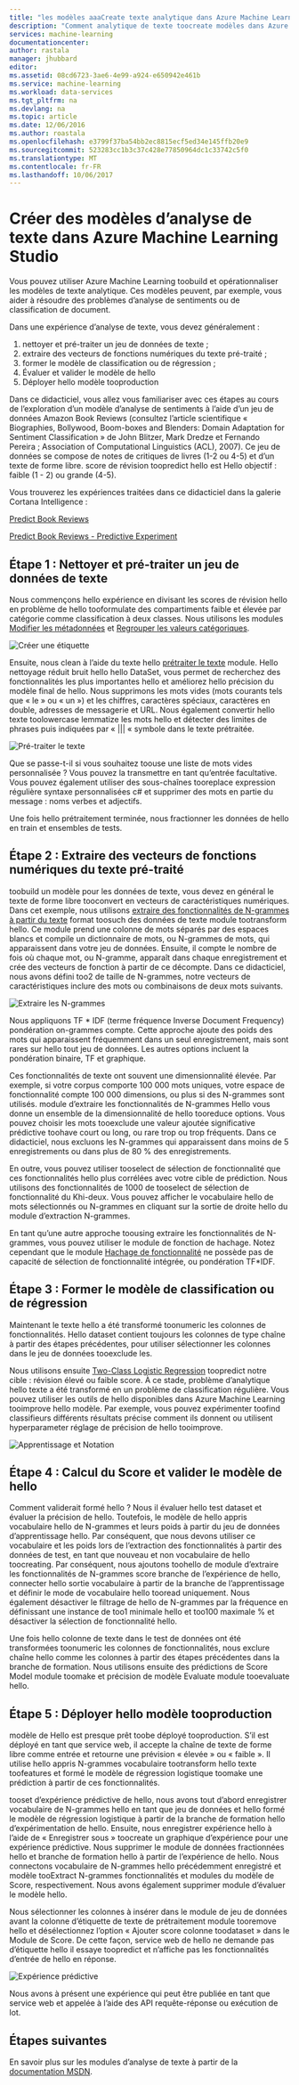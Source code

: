 ```yaml
---
title: "les modèles aaaCreate texte analytique dans Azure Machine Learning Studio | Documents Microsoft"
description: "Comment analytique de texte toocreate modèles dans Azure Machine Learning Studio à l’aide de modules pour le texte de prétraitement, N-grammes ou la fonction de hachage"
services: machine-learning
documentationcenter: 
author: rastala
manager: jhubbard
editor: 
ms.assetid: 08cd6723-3ae6-4e99-a924-e650942e461b
ms.service: machine-learning
ms.workload: data-services
ms.tgt_pltfrm: na
ms.devlang: na
ms.topic: article
ms.date: 12/06/2016
ms.author: roastala
ms.openlocfilehash: e3799f37ba54bb2ec8815ecf5ed34e145ffb20e9
ms.sourcegitcommit: 523283cc1b3c37c428e77850964dc1c33742c5f0
ms.translationtype: MT
ms.contentlocale: fr-FR
ms.lasthandoff: 10/06/2017
---
```

# <a name="create-text-analytics-models-in-azure-machine-learning-studio"></a>Créer des modèles d’analyse de texte dans Azure Machine Learning Studio
Vous pouvez utiliser Azure Machine Learning toobuild et opérationnaliser les modèles de texte analytique. Ces modèles peuvent, par exemple, vous aider à résoudre des problèmes d’analyse de sentiments ou de classification de document.

Dans une expérience d’analyse de texte, vous devez généralement :

1. nettoyer et pré-traiter un jeu de données de texte ;
2. extraire des vecteurs de fonctions numériques du texte pré-traité ;
3. former le modèle de classification ou de régression ;
4. Évaluer et valider le modèle de hello
5. Déployer hello modèle tooproduction

Dans ce didacticiel, vous allez vous familiariser avec ces étapes au cours de l’exploration d’un modèle d’analyse de sentiments à l’aide d’un jeu de données Amazon Book Reviews (consultez l’article scientifique « Biographies, Bollywood, Boom-boxes and Blenders: Domain Adaptation for Sentiment Classification » de John Blitzer, Mark Dredze et Fernando Pereira ; Association of Computational Linguistics (ACL), 2007). Ce jeu de données se compose de notes de critiques de livres (1-2 ou 4-5) et d’un texte de forme libre. score de révision toopredict hello est Hello objectif : faible (1 - 2) ou grande (4-5).

Vous trouverez les expériences traitées dans ce didacticiel dans la galerie Cortana Intelligence :

[Predict Book Reviews](https://gallery.cortanaintelligence.com/Experiment/Predict-Book-Reviews-1)

[Predict Book Reviews - Predictive Experiment](https://gallery.cortanaintelligence.com/Experiment/Predict-Book-Reviews-Predictive-Experiment-1)

## <a name="step-1-clean-and-preprocess-text-dataset"></a>Étape 1 : Nettoyer et pré-traiter un jeu de données de texte
Nous commençons hello expérience en divisant les scores de révision hello en problème de hello tooformulate des compartiments faible et élevée par catégorie comme classification à deux classes. Nous utilisons les modules [Modifier les métadonnées](https://msdn.microsoft.com/library/azure/dn905986.aspx) et [Regrouper les valeurs catégoriques](https://msdn.microsoft.com/library/azure/dn906014.aspx).

![Créer une étiquette](./media/machine-learning-text-analytics-module-tutorial/create-label.png)

Ensuite, nous clean à l’aide du texte hello [prétraiter le texte](https://msdn.microsoft.com/library/azure/mt762915.aspx) module. Hello nettoyage réduit bruit hello hello DataSet, vous permet de recherchez des fonctionnalités les plus importantes hello et améliorez hello précision du modèle final de hello. Nous supprimons les mots vides (mots courants tels que « le » ou « un ») et les chiffres, caractères spéciaux, caractères en double, adresses de messagerie et URL. Nous également convertir hello texte toolowercase lemmatize les mots hello et détecter des limites de phrases puis indiquées par « ||| « symbole dans le texte prétraitée.

![Pré-traiter le texte](./media/machine-learning-text-analytics-module-tutorial/preprocess-text.png)

Que se passe-t-il si vous souhaitez toouse une liste de mots vides personnalisée ? Vous pouvez la transmettre en tant qu’entrée facultative. Vous pouvez également utiliser des sous-chaînes tooreplace expression régulière syntaxe personnalisées c# et supprimer des mots en partie du message : noms verbes et adjectifs.

Une fois hello prétraitement terminée, nous fractionner les données de hello en train et ensembles de tests.

## <a name="step-2-extract-numeric-feature-vectors-from-pre-processed-text"></a>Étape 2 : Extraire des vecteurs de fonctions numériques du texte pré-traité
toobuild un modèle pour les données de texte, vous devez en général le texte de forme libre tooconvert en vecteurs de caractéristiques numériques. Dans cet exemple, nous utilisons [extraire des fonctionnalités de N-grammes à partir du texte](https://msdn.microsoft.com/library/azure/mt762916.aspx) format toosuch des données de texte module tootransform hello. Ce module prend une colonne de mots séparés par des espaces blancs et compile un dictionnaire de mots, ou N-grammes de mots, qui apparaissent dans votre jeu de données. Ensuite, il compte le nombre de fois où chaque mot, ou N-gramme, apparaît dans chaque enregistrement et crée des vecteurs de fonction à partir de ce décompte. Dans ce didacticiel, nous avons défini too2 de taille de N-grammes, notre vecteurs de caractéristiques inclure des mots ou combinaisons de deux mots suivants.

![Extraire les N-grammes](./media/machine-learning-text-analytics-module-tutorial/extract-ngrams.png)

Nous appliquons TF * IDF (terme fréquence Inverse Document Frequency) pondération on-grammes compte. Cette approche ajoute des poids des mots qui apparaissent fréquemment dans un seul enregistrement, mais sont rares sur hello tout jeu de données. Les autres options incluent la pondération binaire, TF et graphique.

Ces fonctionnalités de texte ont souvent une dimensionnalité élevée. Par exemple, si votre corpus comporte 100 000 mots uniques, votre espace de fonctionnalité compte 100 000 dimensions, ou plus si des N-grammes sont utilisés. module d’extraire les fonctionnalités de N-grammes Hello vous donne un ensemble de la dimensionnalité de hello tooreduce options. Vous pouvez choisir les mots tooexclude une valeur ajoutée significative prédictive toohave court ou long, ou rare trop ou trop fréquents. Dans ce didacticiel, nous excluons les N-grammes qui apparaissent dans moins de 5 enregistrements ou dans plus de 80 % des enregistrements.

En outre, vous pouvez utiliser tooselect de sélection de fonctionnalité que ces fonctionnalités hello plus corrélées avec votre cible de prédiction. Nous utilisons des fonctionnalités de 1000 de tooselect de sélection de fonctionnalité du Khi-deux. Vous pouvez afficher le vocabulaire hello de mots sélectionnés ou N-grammes en cliquant sur la sortie de droite hello du module d’extraction N-grammes.

En tant qu’une autre approche toousing extraire les fonctionnalités de N-grammes, vous pouvez utiliser le module de fonction de hachage. Notez cependant que le module [Hachage de fonctionnalité](https://msdn.microsoft.com/library/azure/dn906018.aspx) ne possède pas de capacité de sélection de fonctionnalité intégrée, ou pondération TF*IDF.

## <a name="step-3-train-classification-or-regression-model"></a>Étape 3 : Former le modèle de classification ou de régression
Maintenant le texte hello a été transformé toonumeric les colonnes de fonctionnalités. Hello dataset contient toujours les colonnes de type chaîne à partir des étapes précédentes, pour utiliser sélectionner les colonnes dans le jeu de données tooexclude les.

Nous utilisons ensuite [Two-Class Logistic Regression](https://msdn.microsoft.com/library/azure/dn905994.aspx) toopredict notre cible : révision élevé ou faible score. À ce stade, problème d’analytique hello texte a été transformé en un problème de classification régulière. Vous pouvez utiliser les outils de hello disponibles dans Azure Machine Learning tooimprove hello modèle. Par exemple, vous pouvez expérimenter toofind classifieurs différents résultats précise comment ils donnent ou utilisent hyperparameter réglage de précision de hello tooimprove.

![Apprentissage et Notation](./media/machine-learning-text-analytics-module-tutorial/scoring-text.png)

## <a name="step-4-score-and-validate-hello-model"></a>Étape 4 : Calcul du Score et valider le modèle de hello
Comment validerait formé hello ? Nous il évaluer hello test dataset et évaluer la précision de hello. Toutefois, le modèle de hello appris vocabulaire hello de N-grammes et leurs poids à partir du jeu de données d’apprentissage hello. Par conséquent, que nous devons utiliser ce vocabulaire et les poids lors de l’extraction des fonctionnalités à partir des données de test, en tant que nouveau et non vocabulaire de hello toocreating. Par conséquent, nous ajoutons toohello de module d’extraire les fonctionnalités de N-grammes score branche de l’expérience de hello, connecter hello sortie vocabulaire à partir de la branche de l’apprentissage et définir le mode de vocabulaire hello tooread uniquement. Nous également désactiver le filtrage de hello de N-grammes par la fréquence en définissant une instance de too1 minimale hello et too100 maximale % et désactiver la sélection de fonctionnalité hello.

Une fois hello colonne de texte dans le test de données ont été transformées toonumeric les colonnes de fonctionnalités, nous exclure chaîne hello comme les colonnes à partir des étapes précédentes dans la branche de formation. Nous utilisons ensuite des prédictions de Score Model module toomake et précision de modèle Evaluate module tooevaluate hello.

## <a name="step-5-deploy-hello-model-tooproduction"></a>Étape 5 : Déployer hello modèle tooproduction
modèle de Hello est presque prêt toobe déployé tooproduction. S’il est déployé en tant que service web, il accepte la chaîne de texte de forme libre comme entrée et retourne une prévision « élevée » ou « faible ». Il utilise hello appris N-grammes vocabulaire tootransform hello texte toofeatures et formé le modèle de régression logistique toomake une prédiction à partir de ces fonctionnalités. 

tooset d’expérience prédictive de hello, nous avons tout d’abord enregistrer vocabulaire de N-grammes hello en tant que jeu de données et hello formé le modèle de régression logistique à partir de la branche de formation hello d’expérimentation de hello. Ensuite, nous enregistrer expérience hello à l’aide de « Enregistrer sous » toocreate un graphique d’expérience pour une expérience prédictive. Nous supprimer le module de données fractionnées hello et branche de formation hello à partir de l’expérience de hello. Nous connectons vocabulaire de N-grammes hello précédemment enregistré et modèle tooExtract N-grammes fonctionnalités et modules du modèle de Score, respectivement. Nous avons également supprimer module d’évaluer le modèle hello.

Nous sélectionner les colonnes à insérer dans le module de jeu de données avant la colonne d’étiquette de texte de prétraitement module tooremove hello et désélectionnez l’option « Ajouter score colonne toodataset » dans le Module de Score. De cette façon, service web de hello ne demande pas d’étiquette hello il essaye toopredict et n’affiche pas les fonctionnalités d’entrée de hello en réponse.

![Expérience prédictive](./media/machine-learning-text-analytics-module-tutorial/predictive-text.png)

Nous avons à présent une expérience qui peut être publiée en tant que service web et appelée à l’aide des API requête-réponse ou exécution de lot.

## <a name="next-steps"></a>Étapes suivantes
En savoir plus sur les modules d’analyse de texte à partir de la [documentation MSDN](https://msdn.microsoft.com/library/azure/dn905886.aspx).


